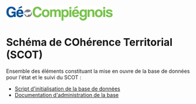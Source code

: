 ![picto](/doc/img/Logo_web-GeoCompiegnois.png)

# Schéma de COhérence Territorial (SCOT)

Ensemble des éléments constituant la mise en ouvre de la base de données pour l'état et le suivi du SCOT :
- [Script d'initialisation de la base de données](sql/init_bd_urba_scot.sql) 
- [Documentation d'administration de la base](doc/doc_admin_bd_urba_scot.md) 
